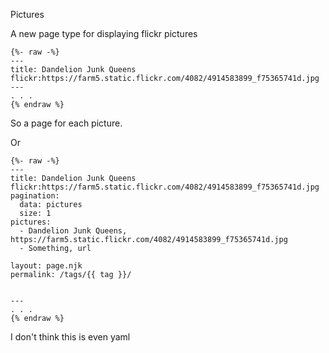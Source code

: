 Pictures

A new page type for displaying flickr pictures

``` liquid
{%- raw -%}
---
title: Dandelion Junk Queens
flickr:https://farm5.static.flickr.com/4082/4914583899_f75365741d.jpg
---
. . .
{% endraw %}
```
So a page for each picture.

Or

``` liquid
{%- raw -%}
---
title: Dandelion Junk Queens
flickr:https://farm5.static.flickr.com/4082/4914583899_f75365741d.jpg
pagination:
  data: pictures
  size: 1
pictures:
  - Dandelion Junk Queens, https://farm5.static.flickr.com/4082/4914583899_f75365741d.jpg
  - Something, url

layout: page.njk
permalink: /tags/{{ tag }}/


---
. . .
{% endraw %}
```

I don't think this is even yaml
